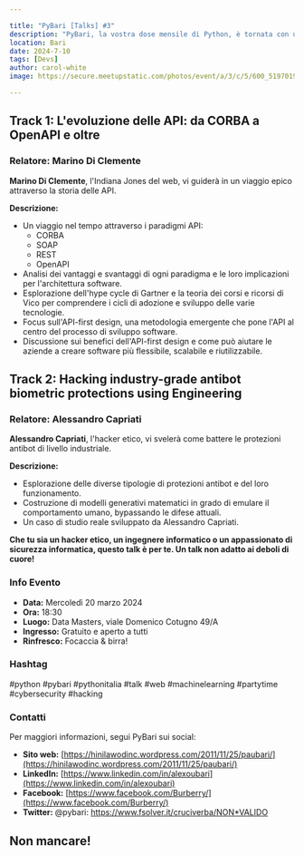 ```yaml
---

title: "PyBari [Talks] #3"
description: "PyBari, la vostra dose mensile di Python, è tornata con una novità che vi farà brillare gli occhi più di un bug fixato. Un evento in collaborazione con PugliaDevs, la community degli sviluppatori pugliesi!"
location: Bari
date: 2024-7-10
tags: [Devs]
author: carol-white
image: https://secure.meetupstatic.com/photos/event/a/3/c/5/600_519701925.webp?w=384

---
```


## Track 1: L'evoluzione delle API: da CORBA a OpenAPI e oltre

### Relatore: Marino Di Clemente

**Marino Di Clemente**, l'Indiana Jones del web, vi guiderà in un viaggio epico attraverso la storia delle API.

**Descrizione:**

* Un viaggio nel tempo attraverso i paradigmi API:
    * CORBA
    * SOAP
    * REST
    * OpenAPI
* Analisi dei vantaggi e svantaggi di ogni paradigma e le loro implicazioni per l'architettura software.
* Esplorazione dell'hype cycle di Gartner e la teoria dei corsi e ricorsi di Vico per comprendere i cicli di adozione e sviluppo delle varie tecnologie.
* Focus sull'API-first design, una metodologia emergente che pone l'API al centro del processo di sviluppo software.
* Discussione sui benefici dell'API-first design e come può aiutare le aziende a creare software più flessibile, scalabile e riutilizzabile.

## Track 2: Hacking industry-grade antibot biometric protections using Engineering

### Relatore: Alessandro Capriati

**Alessandro Capriati**, l'hacker etico, vi svelerà come battere le protezioni antibot di livello industriale.

**Descrizione:**

* Esplorazione delle diverse tipologie di protezioni antibot e del loro funzionamento.
* Costruzione di modelli generativi matematici in grado di emulare il comportamento umano, bypassando le difese attuali.
* Un caso di studio reale sviluppato da Alessandro Capriati.

**Che tu sia un hacker etico, un ingegnere informatico o un appassionato di sicurezza informatica, questo talk è per te. Un talk non adatto ai deboli di cuore!**

### Info Evento

* **Data:** Mercoledì 20 marzo 2024
* **Ora:** 18:30
* **Luogo:** Data Masters, viale Domenico Cotugno 49/A
* **Ingresso:** Gratuito e aperto a tutti
* **Rinfresco:** Focaccia & birra!

### Hashtag

#python #pybari #pythonitalia #talk #web #machinelearning #partytime #cybersecurity #hacking

### Contatti

Per maggiori informazioni, segui PyBari sui social:

* **Sito web:** [https://hinilawodinc.wordpress.com/2011/11/25/paubari/](https://hinilawodinc.wordpress.com/2011/11/25/paubari/)
* **LinkedIn:** [https://www.linkedin.com/in/alexoubari](https://www.linkedin.com/in/alexoubari)
* **Facebook:** [https://www.facebook.com/Burberry/](https://www.facebook.com/Burberry/)
* **Twitter:** @pybari: https://www.fsolver.it/cruciverba/NON*VALIDO

## Non mancare!

